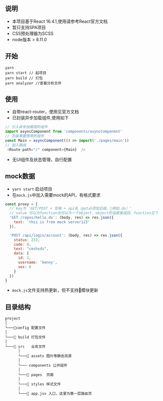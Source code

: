 ## 说明
 * 本项目基于React 16.4.1,使用请参考React官方文档
 * 暂只支持SPA项目
 * CSS预处理器为SCSS
 * node版本 > 8.11.0

## 开始
```
yarn 
yarn start // 起项目
yarn build // 打包
yarn analyzer //查看分析文件
```

## 使用
* 自带react-router，使用见官方文档
* 已封装异步加载组件,使用如下

``` javascript
// 引入异步加载高阶组件
import asyncComponent from 'components/asyncComponent' 
// 包装需要使用的组件
const Main = asyncComponent(() => import('./pages/main'))
// 加入路由
 <Route path="/" component={Main}  />
```

* 无UI组件及状态管理，自行配置

## mock数据
* `yarn start` 启动项目
* 在`mock.js`中加入需要mock的API，有格式要求

``` javascript
const proxy = {
  // key为 'GET/POST + 空格 + api名（get必须加后缀，例如.do）'
  // value 可以为function也可以为一个object，object的话直接返回，function见下示例
  'GET /repos/hello.do': (body, res) => res.json({
    text: 'this is from mock server123'
  }),

  'POST /api/login/account': (body, res) => res.json({
    status: 233,
    code: 0,
    text: "ceshsds",
    data: {
      id: 1,
      username: 'kenny',
      sex: 6
    }
  })
}
```
* `mock.js`文件支持热更新，但不支持模块更新

## 目录结构

```
project
│   
└───config 配置文件 
│ 
└─── build 打包文件
│ 
└─── src   业务文件
      │ 
      └─── assets 图片等静态资源
      │   
      └─── components 公共组件 
      │ 
      └─── pages  页面
      │ 
      └─── styles 样式文件
      │ 
      └─── app.jsx 入口，这里为第一层路由页
```
